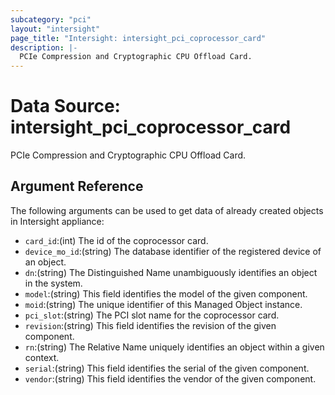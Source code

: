 ```yaml
---
subcategory: "pci"
layout: "intersight"
page_title: "Intersight: intersight_pci_coprocessor_card"
description: |-
  PCIe Compression and Cryptographic CPU Offload Card.
---
```


# Data Source: intersight_pci_coprocessor_card
PCIe Compression and Cryptographic CPU Offload Card.
## Argument Reference
The following arguments can be used to get data of already created objects in Intersight appliance:
* `card_id`:(int) The id of the coprocessor card. 
* `device_mo_id`:(string) The database identifier of the registered device of an object. 
* `dn`:(string) The Distinguished Name unambiguously identifies an object in the system. 
* `model`:(string) This field identifies the model of the given component. 
* `moid`:(string) The unique identifier of this Managed Object instance. 
* `pci_slot`:(string) The PCI slot name for the coprocessor card. 
* `revision`:(string) This field identifies the revision of the given component. 
* `rn`:(string) The Relative Name uniquely identifies an object within a given context. 
* `serial`:(string) This field identifies the serial of the given component. 
* `vendor`:(string) This field identifies the vendor of the given component. 
